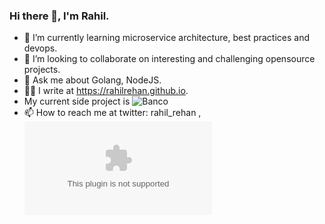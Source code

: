 ### Hi there 👋, I'm Rahil.

- 🌱 I’m currently learning microservice architecture, best practices and devops.
- 👯 I’m looking to collaborate on interesting and challenging opensource projects.
- 💬 Ask me about Golang, NodeJS.
- ✍🏻 I write at https://rahilrehan.github.io.
- My current side project is ![Banco](https://github.com/RahilRehan/banco)
- 📫 How to reach me at twitter: rahil_rehan , ![Email](rahil.midde@gmail.com)
